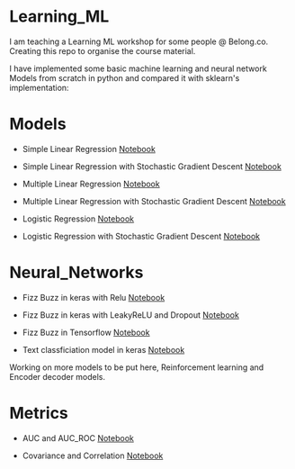 # Learning_ML
I am teaching a Learning ML workshop for some people @ Belong.co. Creating this repo to organise the course material.

I have implemented some basic machine learning and neural network Models from scratch in python and compared it with sklearn's implementation:

Models
======

- Simple Linear Regression [Notebook](https://github.com/vi3k6i5/learning_ml/blob/master/models/1_simple_linear_regression.ipynb)

- Simple Linear Regression with Stochastic Gradient Descent [Notebook](https://github.com/vi3k6i5/learning_ml/blob/master/models/2_simple_linear_regression_with_sgd.ipynb)

- Multiple Linear Regression [Notebook](https://github.com/vi3k6i5/learning_ml/blob/master/models/3_multiple_linear_regression.ipynb)

- Multiple Linear Regression with Stochastic Gradient Descent [Notebook](https://github.com/vi3k6i5/learning_ml/blob/master/models/4_multiple_linear_regression_with_sgd.ipynb)

- Logistic Regression [Notebook](https://github.com/vi3k6i5/learning_ml/blob/master/models/5_logistic_regression.ipynb)

- Logistic Regression with Stochastic Gradient Descent [Notebook](https://github.com/vi3k6i5/learning_ml/blob/master/models/6_logistic_regression_with_sgd.ipynb)


Neural_Networks
===============

- Fizz Buzz in keras with Relu [Notebook](https://github.com/vi3k6i5/learning_ml/blob/master/neural_networks/keras_fizz_buzz.ipynb)

- Fizz Buzz in keras with LeakyReLU and Dropout [Notebook](https://github.com/vi3k6i5/learning_ml/blob/master/neural_networks/keras_fizz_buzz_2.ipynb)

- Fizz Buzz in Tensorflow [Notebook](https://github.com/vi3k6i5/learning_ml/blob/master/neural_networks/tensorflow_fizz_buzz.ipynb)

- Text classficiation model in keras [Notebook](https://github.com/vi3k6i5/learning_ml/blob/master/neural_networks/keras_text_classification.ipynb)

Working on more models to be put here, Reinforcement learning and Encoder decoder models.

Metrics
=======

- AUC and AUC_ROC [Notebook](https://github.com/vi3k6i5/learning_ml/blob/master/metrics/compute_auc_metrics.ipynb)

- Covariance and Correlation [Notebook](https://github.com/vi3k6i5/learning_ml/blob/master/metrics/covariance_and_correlation.ipynb)
